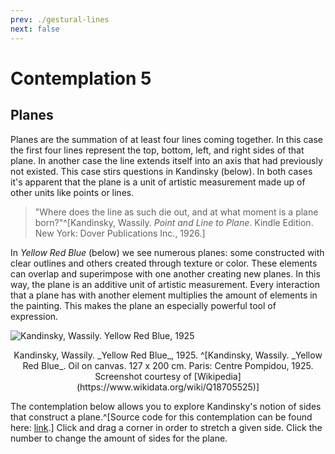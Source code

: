 ```yaml
---
prev: ./gestural-lines
next: false
---
```


# Contemplation 5

## Planes

Planes are the summation of at least four lines coming together. In this case the first four lines represent the top, bottom, left, and right sides of that plane. In another case the line extends itself into an axis that had previously not existed. This case stirs questions in Kandinsky (below). In both cases it's apparent that the plane is a unit of artistic measurement made up of other units like points or lines.

> "Where does the line as such die out, and at what moment is a plane born?"^[Kandinsky, Wassily. _Point and Line to Plane_. Kindle Edition. New York: Dover Publications Inc., 1926.]

In _Yellow Red Blue_ (below) we see numerous planes: some constructed with clear outlines and others created through texture or color. These elements can overlap and superimpose with one another creating new planes. In this way, the plane is an additive unit of artistic measurement. Every interaction that a plane has with another element multiplies the amount of elements in the painting. This makes the plane an especially powerful tool of expression.

![Kandinsky, Wassily. _Yellow Red Blue_, 1925](/images/yellow-red-blue.jpg)
<center>
Kandinsky, Wassily. _Yellow Red Blue_, 1925. ^[Kandinsky, Wassily. _Yellow Red Blue_. Oil on canvas. 127 x 200 cm. Paris: Centre Pompidou, 1925. Screenshot courtesy of [Wikipedia](https://www.wikidata.org/wiki/Q18705525)]
</center>

The contemplation below allows you to explore Kandinsky's notion of sides that construct a plane.^[Source code for this contemplation can be found here: [link](/src/4-stretch-plane.js).] Click and drag a corner in order to stretch a given side. Click the number to change the amount of sides for the plane.

<Contemplation sketch="/src/4-stretch-plane.js"></Contemplation>

<br />
